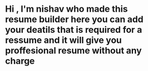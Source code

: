 # Hi , I'm nishav who made this resume builder here you can add your deatils that is required for a ressume and it will give you proffesional resume without any charge
